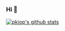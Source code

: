 ### Hi 👋

[![pkiop's github stats](https://github-readme-stats.vercel.app/api?username=pkiop)](https://github.com/anuraghazra/github-readme-stats)
<!--
**pkiop/pkiop** is a ✨ _special_ ✨ repository because its `README.md` (this file) appears on your GitHub profile.

Here are some ideas to get you started:

- 🔭 I’m currently working on ...
- 🌱 I’m currently learning ...
- 👯 I’m looking to collaborate on ...
- 🤔 I’m looking for help with ...
- 💬 Ask me about ...
- 📫 How to reach me: ...
- 😄 Pronouns: ...
- ⚡ Fun fact: ...
-->
